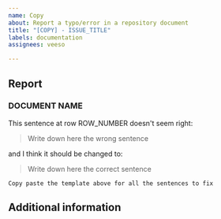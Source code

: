 ```yaml
---
name: Copy
about: Report a typo/error in a repository document
title: "[COPY] - ISSUE_TITLE"
labels: documentation
assignees: veeso

---
```


## Report

### DOCUMENT NAME

This sentence at row ROW_NUMBER doesn't seem right:

> Write down here the wrong sentence

and I think it should be changed to:

> Write down here the correct sentence

`Copy paste the template above for all the sentences to fix`

## Additional information

